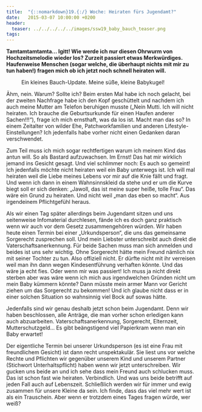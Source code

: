```yaml
---
title:  "{::nomarkdown}19.{:/} Woche: Heiraten fürs Jugendamt?"
date:   2015-03-07 10:00:00 +0200
header:
  teaser: ../../../../../images/ssw19_baby_bauch_teaser.png
tags:
---
```

**Tamtamtamtamta… Igitt! Wie werde ich nur diesen Ohrwurm von Hochzeitsmelodie wieder los? Zurzeit passiert etwas Merkwürdiges. Haufenweise Menschen (sogar welche, die überhaupt nichts mit mir zu tun haben!) fragen mich ob ich jetzt noch schnell heiraten will.**

<figure>
  <img src="../../../../../images/ssw19_baby_bauch.jpg" alt="">
  <figcaption>Ein kleines Bauch-Update. Meine süße, kleine Babykugel!</figcaption>
</figure>

Ähm, nein. Warum? Sollte ich? Beim ersten Mal habe ich noch gelacht, bei der zweiten Nachfrage habe ich den Kopf geschüttelt und nachdem ich auch meine Mutter am Telefon beruhigen musste („Nein Mutti. Ich will nicht heiraten. Ich brauche die Geburtsurkunde für einen Haufen anderer Sachen!!!“), frage ich mich ernsthaft, was da los ist. Macht man das so? In einem Zeitalter von wilder Ehe, Patchworkfamilien und anderen Lifestyle-Einstellungen? Ich jedenfalls habe vorher nicht einen Gedanken daran verschwendet.

Zum Teil muss ich mich sogar rechtfertigen warum ich meinem Kind das antun will. So als Bastard aufzuwachsen. Im Ernst! Das hat mir wirklich jemand ins Gesicht gesagt. Und viel schlimmer noch: Es auch so gemeint! Ich jedenfalls möchte nicht heiraten weil ein Baby unterwegs ist. Ich will mal heiraten weil die Liebe meines Lebens vor mir auf die Knie fällt und fragt. Und wenn ich dann in einem Wahnsinnskleid da stehe und er um die Kurve biegt soll er sich denken: „Jawoll, das ist meine super heiße, tolle Frau“. Das wäre ein Grund zu heiraten. Und nicht weil „man das eben so macht“. Aus irgendeinem Pflichtgefühl heraus.

Als wir einen Tag später allerdings beim Jugendamt sitzen und uns seitenweise Infomaterial durchlesen, fände ich es doch ganz praktisch wenn wir auch vor dem Gesetz zusammengehören würden. Wir haben heute einen Termin bei einer „Urkundsperson“, die uns das gemeinsame Sorgerecht zusprechen soll. Und mein Liebster unterschreibt auch direkt die Vaterschaftsanerkennung. Für beide Sachen muss man sich anmelden und beides ist uns sehr wichtig. Ohne Sorgerecht hätte mein Freund nämlich nix mit seiner Tochter zu tun. Also offiziell nicht. Er dürfte nicht mit ihr verreisen weil man ihn dann wegen Kindesentführung verhaften könnte. Und das wäre ja echt fies. Oder wenn mir was passiert! Ich muss ja nicht direkt sterben aber was wäre wenn ich mich aus irgendwelchen Gründen nicht um mein Baby kümmern könnte? Dann müsste mein armer Mann vor Gericht ziehen um das Sorgerecht zu bekommen! Und ich glaube nicht dass er in einer solchen Situation so wahnsinnig viel Bock auf sowas hätte.

Jedenfalls sind wir genau deshalb jetzt schon beim Jugendamt. Denn wir haben beschlossen, alle Anträge, die man vorher schon erledigen kann auch abzuarbeiten. Vaterschaftsanerkennung, Sorgerecht, Elternzeit, Mutterschutzgeld… Es gibt beängstigend viel Papierkram wenn man ein Baby erwartet!

Der eigentliche Termin bei unserer Urkundsperson (es ist eine Frau mit freundlichem Gesicht) ist dann recht unspektakulär. Sie liest uns vor welche Rechte und Pflichten wir gegenüber unserem Kind und unserem Partner (Stichwort Unterhaltspflicht) haben wenn wir jetzt unterschreiben. Wir gucken uns beide an und ich sehe dass mein Freund auch schlucken muss. Das ist schon fast wie heiraten. Verbindlich. Und was uns beide betrifft auf jeden Fall auch auf Lebenszeit. Schließlich werden wir für immer und ewig zusammen für unsere Kleine da sein. Ich finde, dass das viel mehr wert ist als ein Trauschein. Aber wenn er trotzdem eines Tages fragen würde, wer weiß?
